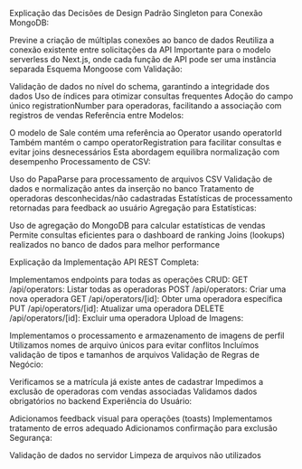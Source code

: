 Explicação das Decisões de Design
Padrão Singleton para Conexão MongoDB:

Previne a criação de múltiplas conexões ao banco de dados
Reutiliza a conexão existente entre solicitações da API
Importante para o modelo serverless do Next.js, onde cada função de API pode ser uma instância separada
Esquema Mongoose com Validação:

Validação de dados no nível do schema, garantindo a integridade dos dados
Uso de índices para otimizar consultas frequentes
Adoção do campo único registrationNumber para operadoras, facilitando a associação com registros de vendas
Referência entre Modelos:

O modelo de Sale contém uma referência ao Operator usando operatorId
Também mantém o campo operatorRegistration para facilitar consultas e evitar joins desnecessários
Esta abordagem equilibra normalização com desempenho
Processamento de CSV:

Uso do PapaParse para processamento de arquivos CSV
Validação de dados e normalização antes da inserção no banco
Tratamento de operadoras desconhecidas/não cadastradas
Estatísticas de processamento retornadas para feedback ao usuário
Agregação para Estatísticas:

Uso de agregação do MongoDB para calcular estatísticas de vendas
Permite consultas eficientes para o dashboard de ranking
Joins (lookups) realizados no banco de dados para melhor performance

Explicação da Implementação
API REST Completa:

Implementamos endpoints para todas as operações CRUD:
GET /api/operators: Listar todas as operadoras
POST /api/operators: Criar uma nova operadora
GET /api/operators/[id]: Obter uma operadora específica
PUT /api/operators/[id]: Atualizar uma operadora
DELETE /api/operators/[id]: Excluir uma operadora
Upload de Imagens:

Implementamos o processamento e armazenamento de imagens de perfil
Utilizamos nomes de arquivo únicos para evitar conflitos
Incluímos validação de tipos e tamanhos de arquivos
Validação de Regras de Negócio:

Verificamos se a matrícula já existe antes de cadastrar
Impedimos a exclusão de operadoras com vendas associadas
Validamos dados obrigatórios no backend
Experiência do Usuário:

Adicionamos feedback visual para operações (toasts)
Implementamos tratamento de erros adequado
Adicionamos confirmação para exclusão
Segurança:

Validação de dados no servidor
Limpeza de arquivos não utilizados
